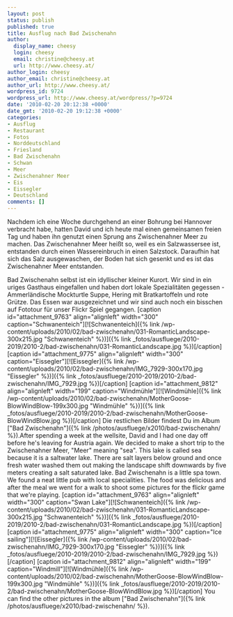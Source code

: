 ```yaml
---
layout: post
status: publish
published: true
title: Ausflug nach Bad Zwischenahn
author:
  display_name: cheesy
  login: cheesy
  email: christine@cheesy.at
  url: http://www.cheesy.at/
author_login: cheesy
author_email: christine@cheesy.at
author_url: http://www.cheesy.at/
wordpress_id: 9724
wordpress_url: http://www.cheesy.at/wordpress/?p=9724
date: '2010-02-20 20:12:38 +0000'
date_gmt: '2010-02-20 19:12:38 +0000'
categories:
- Ausflug
- Restaurant
- Fotos
- Norddeutschland
- Friesland
- Bad Zwischenahn
- Schwan
- Meer
- Zwischenahner Meer
- Eis
- Eissegler
- Deutschland
comments: []
---
```

<!--:de-->Nachdem ich eine Woche durchgehend an einer Bohrung bei Hannover verbracht habe, hatten David und ich heute mal einen gemeinsamen freien Tag und haben ihn genutzt einen Sprung ans Zwischenahner Meer zu machen. Das Zwischenahner Meer heißt so, weil es ein Salzwassersee ist, entstanden durch einen Wassereinbruch in einen Salzstock. Daraufhin hat sich das Salz ausgewaschen, der Boden hat sich gesenkt und es ist das Zwischenahner Meer entstanden.
Bad Zwischenahn selbst ist ein idyllischer kleiner Kurort. Wir sind in ein uriges Gasthaus eingefallen und haben dort lokale Spezialitäten gegessen - Ammerländische Mockturtle Suppe, Hering mit Bratkartoffeln und rote Grütze. Das Essen war ausgezeichnet und wir sind auch noch ein bisschen auf Fototour für unser Flickr Spiel gegangen.
[caption id="attachment\_9763" align="alignleft" width="300" caption="Schwanenteich"][![Schwanenteich]({% link /wp-content/uploads/2010/02/bad-zwischenahn/031-RomanticLandscape-300x215.jpg "Schwanenteich" %})]({% link _fotos/ausfluege/2010-2019/2010-2/bad-zwischenahn/031-RomanticLandscape.jpg %})[/caption]
[caption id="attachment\_9775" align="alignleft" width="300" caption="Eissegler"][![Eissegler]({% link /wp-content/uploads/2010/02/bad-zwischenahn/IMG_7929-300x170.jpg "Eissegler" %})]({% link _fotos/ausfluege/2010-2019/2010-2/bad-zwischenahn/IMG_7929.jpg %})[/caption]
[caption id="attachment\_9812" align="alignleft" width="199" caption="Windmühle"][![Windmühle]({% link /wp-content/uploads/2010/02/bad-zwischenahn/MotherGoose-BlowWindBlow-199x300.jpg "Windmühle" %})]({% link _fotos/ausfluege/2010-2019/2010-2/bad-zwischenahn/MotherGoose-BlowWindBlow.jpg %})[/caption]
Die restlichen Bilder findest Du im Album ["Bad Zwischenahn"]({% link /photos/ausfluege/x2010/bad-zwischenahn/ %}).<!--:--><!--:en-->After spending a week at the wellsite, David and I had one day off before he's leaving for Austria again. We decided to make a short trip to the Zwischenahner Meer, "Meer" meaning "sea". This lake is called sea because it is a saltwater lake. There are salt layers below ground and once fresh water washed them out making the landscape shift downwards by five meters creating a salt saturated lake.
Bad Zwischenahn is a little spa town. We found a neat little pub with local specialities. The food was delicious and after the meal we went for a walk to shoot some pictures for the flickr game that we're playing.
[caption id="attachment\_9763" align="alignleft" width="300" caption="Swan Lake"][![Schwanenteich]({% link /wp-content/uploads/2010/02/bad-zwischenahn/031-RomanticLandscape-300x215.jpg "Schwanenteich" %})]({% link _fotos/ausfluege/2010-2019/2010-2/bad-zwischenahn/031-RomanticLandscape.jpg %})[/caption]
[caption id="attachment\_9775" align="alignleft" width="300" caption="Ice sailing"][![Eissegler]({% link /wp-content/uploads/2010/02/bad-zwischenahn/IMG_7929-300x170.jpg "Eissegler" %})]({% link _fotos/ausfluege/2010-2019/2010-2/bad-zwischenahn/IMG_7929.jpg %})[/caption]
[caption id="attachment\_9812" align="alignleft" width="199" caption="Windmill"][![Windmühle]({% link /wp-content/uploads/2010/02/bad-zwischenahn/MotherGoose-BlowWindBlow-199x300.jpg "Windmühle" %})]({% link _fotos/ausfluege/2010-2019/2010-2/bad-zwischenahn/MotherGoose-BlowWindBlow.jpg %})[/caption]
You can find the other pictures in the album ["Bad Zwischenahn"]({% link /photos/ausfluege/x2010/bad-zwischenahn/ %}).<!--:-->
